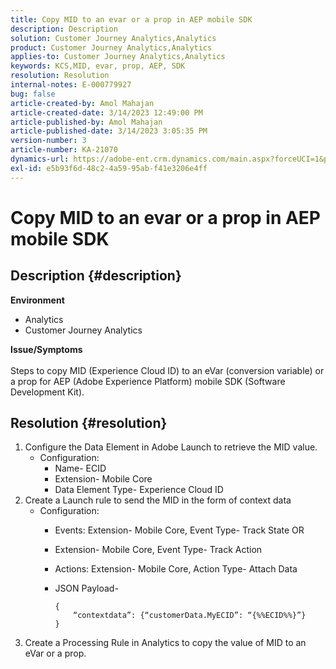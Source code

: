 ```yaml
---
title: Copy MID to an evar or a prop in AEP mobile SDK
description: Description
solution: Customer Journey Analytics,Analytics
product: Customer Journey Analytics,Analytics
applies-to: Customer Journey Analytics,Analytics
keywords: KCS,MID, evar, prop, AEP, SDK
resolution: Resolution
internal-notes: E-000779927
bug: false
article-created-by: Amol Mahajan
article-created-date: 3/14/2023 12:49:00 PM
article-published-by: Amol Mahajan
article-published-date: 3/14/2023 3:05:35 PM
version-number: 3
article-number: KA-21070
dynamics-url: https://adobe-ent.crm.dynamics.com/main.aspx?forceUCI=1&pagetype=entityrecord&etn=knowledgearticle&id=4ea85291-66c2-ed11-83ff-6045bd0065b6
exl-id: e5b93f6d-48c2-4a59-95ab-f41e3206e4ff
---
```

# Copy MID to an evar or a prop in AEP mobile SDK

## Description {#description}

<b>Environment</b>
- Analytics
- Customer Journey Analytics

<b>Issue/Symptoms</b><br><br>Steps to copy MID (Experience Cloud ID) to an eVar (conversion variable) or a prop for AEP (Adobe Experience Platform) mobile SDK (Software Development Kit).<br>

## Resolution {#resolution}


1. Configure the Data Element in Adobe Launch to retrieve the MID value.
    - Configuration:
        - Name- ECID
        - Extension- Mobile Core
        - Data Element Type- Experience Cloud ID
2. Create a Launch rule to send the MID in the form of context data
    - Configuration:
        - Events: Extension- Mobile Core, Event Type- Track State OR
        - Extension- Mobile Core, Event Type- Track Action
        - Actions: Extension- Mobile Core, Action Type- Attach Data
        - JSON Payload-

            ```
            {
                “contextdata”: {“customerData.MyECID”: “{%%ECID%%}”}
            }
            ```
3. Create a Processing Rule in Analytics to copy the value of MID to an eVar or a prop.
